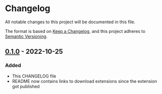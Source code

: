 # Changelog
All notable changes to this project will be documented in this file.

The format is based on [Keep a Changelog](https://keepachangelog.com/en/1.0.0/),
and this project adheres to [Semantic Versioning](https://semver.org/spec/v2.0.0.html).

## [0.1.0] - 2022-10-25
### Added
- This CHANGELOG file
- README now contains links to download extensions since the extension got published

[0.1.0]: https://github.com/dkreeft/force-english-ms-docs/releases/tag/v0.1.0
